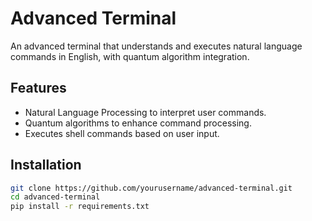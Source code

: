 # Advanced Terminal

An advanced terminal that understands and executes natural language commands in English, with quantum algorithm integration.

## Features

- Natural Language Processing to interpret user commands.
- Quantum algorithms to enhance command processing.
- Executes shell commands based on user input.

## Installation

```bash
git clone https://github.com/yourusername/advanced-terminal.git
cd advanced-terminal
pip install -r requirements.txt
